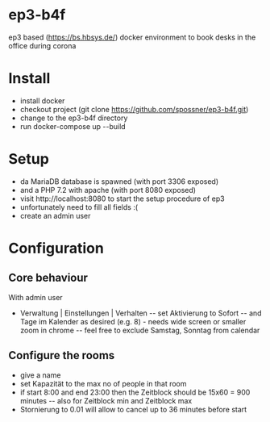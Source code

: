# ep3-b4f
ep3 based (https://bs.hbsys.de/) docker environment to book desks in the office during corona

# Install
- install docker
- checkout project (git clone https://github.com/spossner/ep3-b4f.git)
- change to the ep3-b4f directory
- run docker-compose up --build

# Setup
- da MariaDB database is spawned (with port 3306 exposed)
- and a PHP 7.2 with apache (with port 8080 exposed)
- visit http://localhost:8080 to start the setup procedure of ep3
- unfortunately need to fill all fields :(
- create an admin user

# Configuration
## Core behaviour
With admin user
- Verwaltung | Einstellungen | Verhalten
-- set Aktivierung to Sofort
-- and Tage im Kalender as desired (e.g. 8) - needs wide screen or smaller zoom in chrome
-- feel free to exclude Samstag, Sonntag from calendar

## Configure the rooms
- give a name
- set Kapazität to the max no of people in that room
- if start 8:00 and end 23:00 then the Zeitblock should be 15x60 = 900 minutes
-- also for Zeitblock min and Zeitblock max
- Stornierung to 0.01 will allow to cancel up to 36 minutes before start
